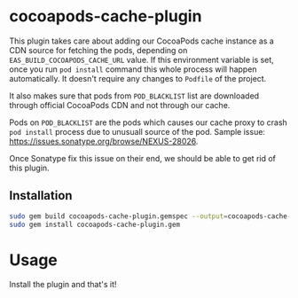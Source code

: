 # cocoapods-cache-plugin

This plugin takes care about adding our CocoaPods cache instance as a CDN source for fetching the pods, depending on
`EAS_BUILD_COCOAPODS_CACHE_URL` value. If this environment variable is set, once you run `pod install` command
this whole process will happen automatically. It doesn't require any changes to `Podfile` of the project.

It also makes sure that pods from `POD_BLACKLIST` list are downloaded through official CocoaPods CDN and not through our cache.

Pods on `POD_BLACKLIST` are the pods which causes our cache proxy to crash `pod install` process due to unusuall source of the pod.
Sample issue: https://issues.sonatype.org/browse/NEXUS-28026.


Once Sonatype fix this issue on their end, we should be able to get rid of this plugin.

## Installation

```bash
sudo gem build cocoapods-cache-plugin.gemspec --output=cocoapods-cache-plugin.gem
sudo gem install cocoapods-cache-plugin.gem
```

# Usage

Install the plugin and that's it!
